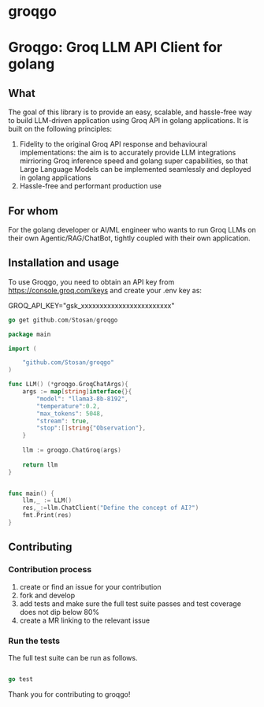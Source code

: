 # groqgo

# <span>Groqgo: Groq LLM API Client for golang

## What

The goal of this library is to provide an easy, scalable, and hassle-free way to build LLM-driven application using Groq API in golang applications. It is built on the following principles:

1. Fidelity to the original Groq API response and behavioural implementations: the aim is to accurately provide LLM integrations mirrioring Groq inference speed and golang super capabilities, so that Large Language Models can be implemented seamlessly and deployed in golang applications
2. Hassle-free and performant production use

## For whom

For the golang developer or AI/ML engineer who wants to run Groq LLMs on their own Agentic/RAG/ChatBot, tightly coupled with their own application.

## Installation and usage

To use Groqgo, you need to obtain an API key from https://console.groq.com/keys and create your .env key as:

GROQ_API_KEY="gsk_xxxxxxxxxxxxxxxxxxxxxxxx"

```go
go get github.com/Stosan/groqgo
```


```go
package main

import (

	"github.com/Stosan/groqgo"
)

func LLM() (*groqgo.GroqChatArgs){
	args := map[string]interface{}{
		"model": "llama3-8b-8192",
		"temperature":0.2,
		"max_tokens": 5048,
		"stream": true,
		"stop":[]string{"Observation"},
	}
	
	llm := groqgo.ChatGroq(args)
	
	return llm
}


func main() {
	llm,_ := LLM()
	res,_:=llm.ChatClient("Define the concept of AI?")
	fmt.Print(res)
}

```

## Contributing

### Contribution process

1. create or find an issue for your contribution
2. fork and develop
3. add tests and make sure the full test suite passes and test coverage does not dip below 80%
4. create a MR linking to the relevant issue

### Run the tests

The full test suite can be run as follows.

```go

go test

```
Thank you for contributing to groqgo!